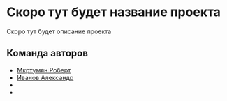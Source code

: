 # Скоро тут будет название проекта

Скоро тут будет описание проекта

## Команда авторов

- [Мкртумян Роберт](https://github.com/Robert7887)
- [Иванов Александр](github.com/FeelsBright)
- []()
- []()


